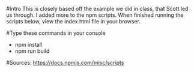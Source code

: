 #Intro
This is closely based off the example we did in class, that Scott led us through. I added more to the npm scripts. When finished running the scripts below, view the index.html file in your browser.

#Type these commands in your console
- npm install
- npm run build

#Sources:
https://docs.npmjs.com/misc/scripts